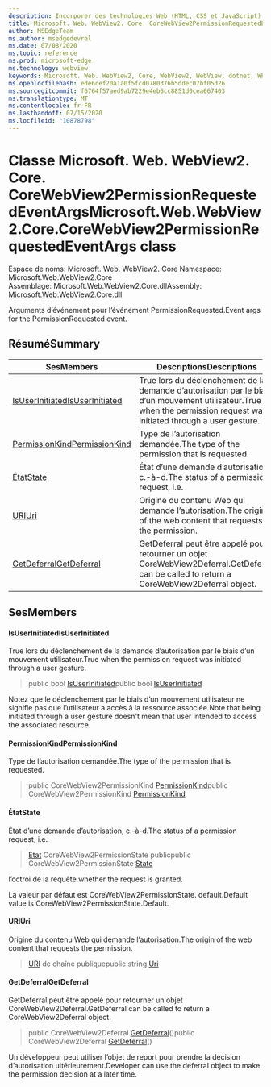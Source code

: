 ```yaml
---
description: Incorporer des technologies Web (HTML, CSS et JavaScript) dans vos applications natives avec le contrôle Microsoft Edge WebView2
title: Microsoft. Web. WebView2. Core. CoreWebView2PermissionRequestedEventArgs
author: MSEdgeTeam
ms.author: msedgedevrel
ms.date: 07/08/2020
ms.topic: reference
ms.prod: microsoft-edge
ms.technology: webview
keywords: Microsoft. Web. WebView2, Core, WebView2, WebView, dotnet, WPF, WinForms, application, Edge, CoreWebView2, CoreWebView2Controller, contrôle de navigateur, Edge html, Microsoft. Web. WebView2. Core. CoreWebView2PermissionRequestedEventArgs
ms.openlocfilehash: ede6cef20a1a0f5fcd0780376b5ddec07bf05d26
ms.sourcegitcommit: f6764f57aed9ab7229e4eb6cc8851d0cea667403
ms.translationtype: MT
ms.contentlocale: fr-FR
ms.lasthandoff: 07/15/2020
ms.locfileid: "10878798"
---
```

# <span data-ttu-id="c76d5-104">Classe Microsoft. Web. WebView2. Core. CoreWebView2PermissionRequestedEventArgs</span><span class="sxs-lookup"><span data-stu-id="c76d5-104">Microsoft.Web.WebView2.Core.CoreWebView2PermissionRequestedEventArgs class</span></span> 

<span data-ttu-id="c76d5-105">Espace de noms: Microsoft. Web. WebView2. Core </span><span class="sxs-lookup"><span data-stu-id="c76d5-105">Namespace: Microsoft.Web.WebView2.Core</span></span>\
<span data-ttu-id="c76d5-106">Assemblage: Microsoft.Web.WebView2.Core.dll</span><span class="sxs-lookup"><span data-stu-id="c76d5-106">Assembly: Microsoft.Web.WebView2.Core.dll</span></span>

<span data-ttu-id="c76d5-107">Arguments d’événement pour l’événement PermissionRequested.</span><span class="sxs-lookup"><span data-stu-id="c76d5-107">Event args for the PermissionRequested event.</span></span>

## <span data-ttu-id="c76d5-108">Résumé</span><span class="sxs-lookup"><span data-stu-id="c76d5-108">Summary</span></span>

 <span data-ttu-id="c76d5-109">Ses</span><span class="sxs-lookup"><span data-stu-id="c76d5-109">Members</span></span>                        | <span data-ttu-id="c76d5-110">Descriptions</span><span class="sxs-lookup"><span data-stu-id="c76d5-110">Descriptions</span></span>
--------------------------------|---------------------------------------------
[<span data-ttu-id="c76d5-111">IsUserInitiated</span><span class="sxs-lookup"><span data-stu-id="c76d5-111">IsUserInitiated</span></span>](#isuserinitiated) | <span data-ttu-id="c76d5-112">True lors du déclenchement de la demande d’autorisation par le biais d’un mouvement utilisateur.</span><span class="sxs-lookup"><span data-stu-id="c76d5-112">True when the permission request was initiated through a user gesture.</span></span>
[<span data-ttu-id="c76d5-113">PermissionKind</span><span class="sxs-lookup"><span data-stu-id="c76d5-113">PermissionKind</span></span>](#permissionkind) | <span data-ttu-id="c76d5-114">Type de l’autorisation demandée.</span><span class="sxs-lookup"><span data-stu-id="c76d5-114">The type of the permission that is requested.</span></span>
[<span data-ttu-id="c76d5-115">État</span><span class="sxs-lookup"><span data-stu-id="c76d5-115">State</span></span>](#state) | <span data-ttu-id="c76d5-116">État d’une demande d’autorisation, c.-à-d.</span><span class="sxs-lookup"><span data-stu-id="c76d5-116">The status of a permission request, i.e.</span></span>
[<span data-ttu-id="c76d5-117">URI</span><span class="sxs-lookup"><span data-stu-id="c76d5-117">Uri</span></span>](#uri) | <span data-ttu-id="c76d5-118">Origine du contenu Web qui demande l’autorisation.</span><span class="sxs-lookup"><span data-stu-id="c76d5-118">The origin of the web content that requests the permission.</span></span>
[<span data-ttu-id="c76d5-119">GetDeferral</span><span class="sxs-lookup"><span data-stu-id="c76d5-119">GetDeferral</span></span>](#getdeferral) | <span data-ttu-id="c76d5-120">GetDeferral peut être appelé pour retourner un objet CoreWebView2Deferral.</span><span class="sxs-lookup"><span data-stu-id="c76d5-120">GetDeferral can be called to return a CoreWebView2Deferral object.</span></span>

## <span data-ttu-id="c76d5-121">Ses</span><span class="sxs-lookup"><span data-stu-id="c76d5-121">Members</span></span>

#### <span data-ttu-id="c76d5-122">IsUserInitiated</span><span class="sxs-lookup"><span data-stu-id="c76d5-122">IsUserInitiated</span></span> 

<span data-ttu-id="c76d5-123">True lors du déclenchement de la demande d’autorisation par le biais d’un mouvement utilisateur.</span><span class="sxs-lookup"><span data-stu-id="c76d5-123">True when the permission request was initiated through a user gesture.</span></span>

> <span data-ttu-id="c76d5-124">public bool [IsUserInitiated](#isuserinitiated)</span><span class="sxs-lookup"><span data-stu-id="c76d5-124">public bool [IsUserInitiated](#isuserinitiated)</span></span>

<span data-ttu-id="c76d5-125">Notez que le déclenchement par le biais d’un mouvement utilisateur ne signifie pas que l’utilisateur a accès à la ressource associée.</span><span class="sxs-lookup"><span data-stu-id="c76d5-125">Note that being initiated through a user gesture doesn't mean that user intended to access the associated resource.</span></span>

#### <span data-ttu-id="c76d5-126">PermissionKind</span><span class="sxs-lookup"><span data-stu-id="c76d5-126">PermissionKind</span></span> 

<span data-ttu-id="c76d5-127">Type de l’autorisation demandée.</span><span class="sxs-lookup"><span data-stu-id="c76d5-127">The type of the permission that is requested.</span></span>

> <span data-ttu-id="c76d5-128">public CoreWebView2PermissionKind [PermissionKind](#permissionkind)</span><span class="sxs-lookup"><span data-stu-id="c76d5-128">public CoreWebView2PermissionKind [PermissionKind](#permissionkind)</span></span>

#### <span data-ttu-id="c76d5-129">État</span><span class="sxs-lookup"><span data-stu-id="c76d5-129">State</span></span> 

<span data-ttu-id="c76d5-130">État d’une demande d’autorisation, c.-à-d.</span><span class="sxs-lookup"><span data-stu-id="c76d5-130">The status of a permission request, i.e.</span></span>

> <span data-ttu-id="c76d5-131">[État](#state) CoreWebView2PermissionState public</span><span class="sxs-lookup"><span data-stu-id="c76d5-131">public CoreWebView2PermissionState [State](#state)</span></span>

<span data-ttu-id="c76d5-132">l’octroi de la requête.</span><span class="sxs-lookup"><span data-stu-id="c76d5-132">whether the request is granted.</span></span>

<span data-ttu-id="c76d5-133">La valeur par défaut est CoreWebView2PermissionState. default.</span><span class="sxs-lookup"><span data-stu-id="c76d5-133">Default value is CoreWebView2PermissionState.Default.</span></span>

#### <span data-ttu-id="c76d5-134">URI</span><span class="sxs-lookup"><span data-stu-id="c76d5-134">Uri</span></span> 

<span data-ttu-id="c76d5-135">Origine du contenu Web qui demande l’autorisation.</span><span class="sxs-lookup"><span data-stu-id="c76d5-135">The origin of the web content that requests the permission.</span></span>

> <span data-ttu-id="c76d5-136">[URI](#uri) de chaîne publique</span><span class="sxs-lookup"><span data-stu-id="c76d5-136">public string [Uri](#uri)</span></span>

#### <span data-ttu-id="c76d5-137">GetDeferral</span><span class="sxs-lookup"><span data-stu-id="c76d5-137">GetDeferral</span></span> 

<span data-ttu-id="c76d5-138">GetDeferral peut être appelé pour retourner un objet CoreWebView2Deferral.</span><span class="sxs-lookup"><span data-stu-id="c76d5-138">GetDeferral can be called to return a CoreWebView2Deferral object.</span></span>

> <span data-ttu-id="c76d5-139">public CoreWebView2Deferral [GetDeferral](#getdeferral)()</span><span class="sxs-lookup"><span data-stu-id="c76d5-139">public CoreWebView2Deferral [GetDeferral](#getdeferral)()</span></span>

<span data-ttu-id="c76d5-140">Un développeur peut utiliser l’objet de report pour prendre la décision d’autorisation ultérieurement.</span><span class="sxs-lookup"><span data-stu-id="c76d5-140">Developer can use the deferral object to make the permission decision at a later time.</span></span>

